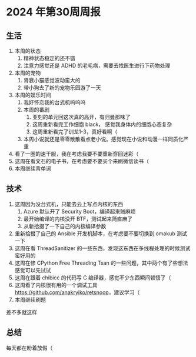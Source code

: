 # 2024 年第30周周报

## 生活

1. 本周的状态
    1. 精神状态稳定的还不错
    2. 注意力感觉还是 ADHD 的老毛病，需要去找医生进行下药物处理
2. 本周的宠物
    1. 肾衰小猫感觉波动蛮大的
    2. 带小狗去了新的宠物乐园游了一天
3. 本周的娱乐时间
    1. 我好怀恋我的台式机呜呜呜
    2. 本周的番剧
        1. 亚刻的单元回这次真的高开，有归曼那味了
        2. 这周重新看完工作细胞 black， 感觉我身体内的细胞心态复杂
        3. 这周重新看完了训龙1-3，真好看啊（
    3. 本周小说就还是零零散散看点老小说。感觉现在小说和动漫一样同质化严重
4. 看了一圈的速干服，我在考虑我要不要重新穿回迷彩（
5. 这周在看文石的电子书，在考虑要不要买个来刷微信读书（
6. 本周继续背单词

## 技术

1. 这周因为没台式机，只能去云上写点内核的东西
    1. Azure 默认开了 Security Boot，编译起来贼麻烦
    2. 最开始编译的内核没开 BTF，测试起来简直麻了
    3. 从新拾掇了一下自己的内核编译参数
2. 重新拾掇了自己的 Ansible 开发机脚本，在考虑要不要切换到 omakub 测试一下
3. 这周在看 ThreadSanitizer 的一些东西，发现这东西在多线程处理的时候测试蛮好用的
4. 这周在修 CPython Free Threading Tsan 的一些问题，其中两个有了些想法感觉可以先试试
5. 这周在跟着 chibicc 的代码写 C 编译器，感觉不少东西瞬间顿悟了（
6. 这周看了内核很有用的一个调试工具 <https://github.com/anakryiko/retsnoop>，建议学习（
7. 本周继续刷题

差不多就这样

## 总结

每天都在盼着放假（
